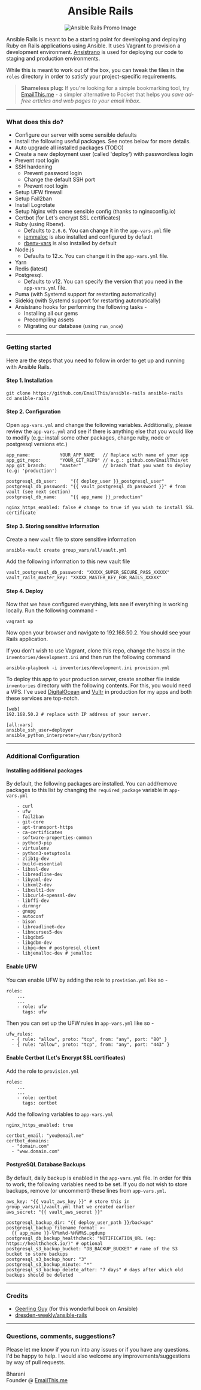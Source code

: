 <h1 align="center">Ansible Rails</h1>
<p align="center">
    <img src="./images/ansible-rails-promo.jpg" alt="Ansible Rails Promo Image" style="max-width:100%;">
<p>

Ansible Rails is meant to be a starting point for developing and deploying Ruby on Rails applications using Ansible. It uses Vagrant to provision a development environment. [Ansistrano](https://github.com/ansistrano/deploy) is used for deploying our code to staging and production environments.

While this is meant to work out of the box, you can tweak the files in the `roles` directory in order to satisfy your project-specific requirements. 

> **Shameless plug:** If you're looking for a simple bookmarking tool, try [EmailThis.me](https://www.emailthis.me) - a simpler alternative to Pocket that helps you *save ad-free articles and web pages to your email inbox*.

---

### What does this do?
* Configure our server with some sensible defaults
* Install the following useful packages. See notes below for more details.
* Auto upgrade all installed packages (TODO)
* Create a new deployment user (called 'deploy') with passwordless login
* Prevent root login
* SSH hardening
    * Prevent password login
    * Change the default SSH port
    * Prevent root login
* Setup UFW firewall
* Setup Fail2ban
* Install Logrotate
* Setup Nginx with some sensible config (thanks to nginxconfig.io)
* Certbot (for Let's encrypt SSL certificates)
* Ruby (using Rbenv). 
    * Defaults to `2.6.6`. You can change it in the `app-vars.yml` file
    * [jemmaloc](https://github.com/jemalloc/jemalloc) is also installed and configured by default
    * [rbenv-vars](https://github.com/rbenv/rbenv-vars) is also installed by default
* Node.js 
    * Defaults to 12.x. You can change it in the `app-vars.yml` file.
* Yarn
* Redis (latest)
* Postgresql. 
    * Defaults to v12. You can specify the version that you need in the `app-vars.yml` file.
* Puma (with Systemd support for restarting automatically)
* Sidekiq (with Systemd support for restarting automatically)
* Ansistrano hooks for performing the following tasks - 
    * Installing all our gems
    * Precompiling assets
    * Migrating our database (using `run_once`)

---

### Getting started
Here are the steps that you need to follow in order to get up and running with Ansible Rails. 

#### Step 1. Installation

```
git clone https://github.com/EmailThis/ansible-rails ansible-rails
cd ansible-rails
```

#### Step 2. Configuration
Open `app-vars.yml` and change the following variables. Additionally, please review the `app-vars.yml` and see if there is anything else that you would like to modify (e.g.: install some other packages, change ruby, node or postgresql versions etc.)

```
app_name:           YOUR_APP_NAME   // Replace with name of your app
app_git_repo:       "YOUR_GIT_REPO" // e.g.: github.com/EmailThis/et
app_git_branch:     "master"        // branch that you want to deploy (e.g: 'production')

postgresql_db_user:     "{{ deploy_user }}_postgresql_user"
postgresql_db_password: "{{ vault_postgresql_db_password }}" # from vault (see next section)
postgresql_db_name:     "{{ app_name }}_production"

nginx_https_enabled: false # change to true if you wish to install SSL certificate 
```


#### Step 3. Storing sensitive information
Create a new `vault` file to store sensitive information
```
ansible-vault create group_vars/all/vault.yml
```

Add the following information to this new vault file
```
vault_postgresql_db_password: "XXXXX_SUPER_SECURE_PASS_XXXXX"
vault_rails_master_key: "XXXXX_MASTER_KEY_FOR_RAILS_XXXXX"
```

#### Step 4. Deploy

Now that we have configured everything, lets see if everything is working locally. Run the following command -
```
vagrant up
```
Now open your browser and navigate to 192.168.50.2. You should see your Rails application.

If you don't wish to use Vagrant, clone this repo, change the hosts in the `inventories/development.ini` and then run the following command
```
ansible-playbook -i inventories/development.ini provision.yml
```

To deploy this app to your production server, create another file inside `inventories` directory with the following contents. For this, you would need a VPS. I've used [DigitalOcean](https://m.do.co/c/031c76b9c838) and [Vultr](https://www.vultr.com/?ref=8597223) in production for my apps and both these services are top-notch.
```
[web]
192.168.50.2 # replace with IP address of your server.

[all:vars]
ansible_ssh_user=deployer
ansible_python_interpreter=/usr/bin/python3
```

---

### Additional Configuration

####  Installing additional packages
By default, the following packages are installed. You can add/remove packages to this list by changing the `required_package` variable in `app-vars.yml`
```
    - curl
    - ufw
    - fail2ban
    - git-core
    - apt-transport-https
    - ca-certificates
    - software-properties-common
    - python3-pip
    - virtualenv
    - python3-setuptools
    - zlib1g-dev 
    - build-essential 
    - libssl-dev 
    - libreadline-dev 
    - libyaml-dev 
    - libxml2-dev 
    - libxslt1-dev 
    - libcurl4-openssl-dev
    - libffi-dev 
    - dirmngr 
    - gnupg
    - autoconf
    - bison
    - libreadline6-dev
    - libncurses5-dev
    - libgdbm5 
    - libgdbm-dev
    - libpq-dev # postgresql client
    - libjemalloc-dev # jemalloc
```

####  Enable UFW
You can enable UFW by adding the role to `provision.yml` like so - 
```
roles:
    ...
    ...
    - role: ufw
      tags: ufw
```

Then you can set up the UFW rules in `app-vars.yml` like so -
```
ufw_rules:
  - { rule: "allow", proto: "tcp", from: "any", port: "80" }
  - { rule: "allow", proto: "tcp", from: "any", port: "443" }
```

#### Enable Certbot (Let's Encrypt SSL certificates)

Add the role to `provision.yml`
```
roles:
    ...
    ...
    - role: certbot
      tags: certbot
```

Add the following variables to `app-vars.yml`
```
nginx_https_enabled: true

certbot_email: "you@email.me"
certbot_domains:
  - "domain.com"
  - "www.domain.com"
```

#### PostgreSQL Database Backups
By default, daily backup is enabled in the `app-vars.yml` file. In order for this to work, the following variables need to be set. If you do not wish to store backups, remove (or uncomment) these lines from `app-vars.yml`.

```
aws_key: "{{ vault_aws_key }}" # store this in group_vars/all/vault.yml that we created earlier
aws_secret: "{{ vault_aws_secret }}"

postgresql_backup_dir: "{{ deploy_user_path }}/backups"
postgresql_backup_filename_format: >-
  {{ app_name }}-%Y%m%d-%H%M%S.pgdump
postgresql_db_backup_healthcheck: "NOTIFICATION_URL (eg: https://healthcheck.io/)" # optional
postgresql_s3_backup_bucket: "DB_BACKUP_BUCKET" # name of the S3 bucket to store backups
postgresql_s3_backup_hour: "3"
postgresql_s3_backup_minute: "*"
postgresql_s3_backup_delete_after: "7 days" # days after which old backups should be deleted
```

---

### Credits
* [Geerling Guy](https://github.com/geerlingguy) (for this wonderful book on Ansible)
* [dresden-weekly/ansible-rails](https://github.com/dresden-weekly/ansible-rails)

---

### Questions, comments, suggestions?
Please let me know if you run into any issues or if you have any questions. I'd be happy to help. I would also welcome any improvements/suggestions by way of pull requests.


Bharani <br/>
Founder @ [EmailThis.me](https://www.emailthis.me)
